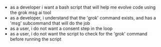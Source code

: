 - as a developer i want a bash script that will help me evolve code
  using the grok msg ai tool
- as a developer, i understand that the 'grok' command exists, and has
  a 'msg' subcommand that will do the job
- as a user, i do not want a consent step in the loop
- as a user, i do not want the script to check for the 'grok' command before running
  the script
